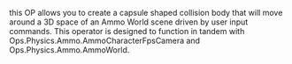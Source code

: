 this OP allows you to create a capsule shaped collision body that will move around a 3D space of an Ammo World scene driven by user input commands.
This operator is designed to function in tandem with Ops.Physics.Ammo.AmmoCharacterFpsCamera and Ops.Physics.Ammo.AmmoWorld.
